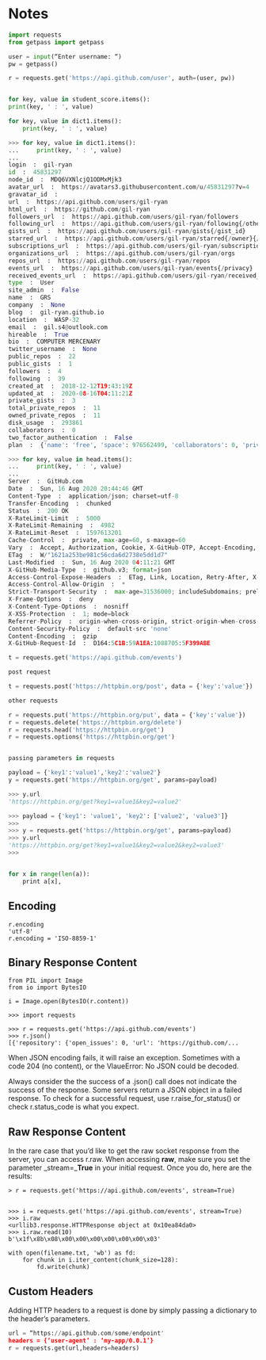 # Notes

```python
import requests
from getpass import getpass

user = input(“Enter username: “) 
pw = getpass()

r = requests.get('https://api.github.com/user', auth=(user, pw))


for key, value in student_score.items():
print(key, ' : ', value)

for key, value in dict1.items():
	print(key, ' : ', value)

>>> for key, value in dict1.items():
...     print(key, ' : ', value)
... 
login  :  gil-ryan
id  :  45831297
node_id  :  MDQ6VXNlcjQ1ODMxMjk3
avatar_url  :  https://avatars3.githubusercontent.com/u/45831297?v=4
gravatar_id  :  
url  :  https://api.github.com/users/gil-ryan
html_url  :  https://github.com/gil-ryan
followers_url  :  https://api.github.com/users/gil-ryan/followers
following_url  :  https://api.github.com/users/gil-ryan/following{/other_user}
gists_url  :  https://api.github.com/users/gil-ryan/gists{/gist_id}
starred_url  :  https://api.github.com/users/gil-ryan/starred{/owner}{/repo}
subscriptions_url  :  https://api.github.com/users/gil-ryan/subscriptions
organizations_url  :  https://api.github.com/users/gil-ryan/orgs
repos_url  :  https://api.github.com/users/gil-ryan/repos
events_url  :  https://api.github.com/users/gil-ryan/events{/privacy}
received_events_url  :  https://api.github.com/users/gil-ryan/received_events
type  :  User
site_admin  :  False
name  :  GRS
company  :  None
blog  :  gil-ryan.github.io
location  :  WASP-32
email  :  gil.s4@outlook.com
hireable  :  True
bio  :  COMPUTER MERCENARY
twitter_username  :  None
public_repos  :  22
public_gists  :  1
followers  :  4
following  :  39
created_at  :  2018-12-12T19:43:19Z
updated_at  :  2020-08-16T04:11:21Z
private_gists  :  3
total_private_repos  :  11
owned_private_repos  :  11
disk_usage  :  293861
collaborators  :  0
two_factor_authentication  :  False
plan  :  {'name': 'free', 'space': 976562499, 'collaborators': 0, 'private_repos': 10000}

>>> for key, value in head.items():
...     print(key, ' : ', value)
... 
Server  :  GitHub.com
Date  :  Sun, 16 Aug 2020 20:44:46 GMT
Content-Type  :  application/json; charset=utf-8
Transfer-Encoding  :  chunked
Status  :  200 OK
X-RateLimit-Limit  :  5000
X-RateLimit-Remaining  :  4982
X-RateLimit-Reset  :  1597613201
Cache-Control  :  private, max-age=60, s-maxage=60
Vary  :  Accept, Authorization, Cookie, X-GitHub-OTP, Accept-Encoding, Accept, X-Requested-With
ETag  :  W/"1621a253be981c56cda6d2738e5dd1d7"
Last-Modified  :  Sun, 16 Aug 2020 04:11:21 GMT
X-GitHub-Media-Type  :  github.v3; format=json
Access-Control-Expose-Headers  :  ETag, Link, Location, Retry-After, X-GitHub-OTP, X-RateLimit-Limit, X-RateLimit-Remaining, X-RateLimit-Reset, X-OAuth-Scopes, X-Accepted-OAuth-Scopes, X-Poll-Interval, X-GitHub-Media-Type, Deprecation, Sunset
Access-Control-Allow-Origin  :  *
Strict-Transport-Security  :  max-age=31536000; includeSubdomains; preload
X-Frame-Options  :  deny
X-Content-Type-Options  :  nosniff
X-XSS-Protection  :  1; mode=block
Referrer-Policy  :  origin-when-cross-origin, strict-origin-when-cross-origin
Content-Security-Policy  :  default-src 'none'
Content-Encoding  :  gzip
X-GitHub-Request-Id  :  D164:5C1B:59A1EA:1088705:5F399ABE

t = requests.get('https://api.github.com/events')

post request

t = requests.post('https://httpbin.org/post', data = {'key':'value'})

other requests

r = requests.put('https://httpbin.org/put', data = {'key':'value'})
r = requests.delete('https://httpbin.org/delete')
r = requests.head('https://httpbin.org/get')
r = requests.options('https://httpbin.org/get')


passing parameters in requests

payload = {'key1':'value1','key2':'value2'}
y = requests.get('https://httpbin.org/get', params=payload)

>>> y.url
'https://httpbin.org/get?key1=value1&key2=value2'

>>> payload = {'key1': 'value1', 'key2': ['value2', 'value3']}
>>> 
>>> y = requests.get('https://httpbin.org/get', params=payload)
>>> y.url
'https://httpbin.org/get?key1=value1&key2=value2&key2=value3'
>>> 


for x in range(len(a)): 
    print a[x], 
```

## Encoding

```
r.encoding
'utf-8'
r.encoding = 'ISO-8859-1'
```

## Binary Response Content

```
from PIL import Image
from io import BytesIO

i = Image.open(BytesIO(r.content))
```

```
>>> import requests

>>> r = requests.get('https://api.github.com/events')
>>> r.json()
[{'repository': {'open_issues': 0, 'url': 'https://github.com/...
```

When JSON encoding fails, it will raise an exception. Sometimes with a code 204 (no content), or the VlaueError: No JSON could be decoded.

Always consider the the success of a .json() call does not indicate the success of the response. Some servers return a JSON object in a failed response. To check for a successful request, use r.raise_for_status() or check r.status_code is what you expect.

## Raw Response Content

In the rare case that you’d like to get the raw socket response from the server, you can access r.raw. When accessing __raw__, make sure you set the parameter _stream=___True__ in your initial request. Once you do, here are the results:

```
> r = requests.get('https://api.github.com/events', stream=True)


>>> i = requests.get('https://api.github.com/events', stream=True)
>>> i.raw
<urllib3.response.HTTPResponse object at 0x10ea84da0>
>>> i.raw.read(10)
b'\x1f\x8b\x08\x00\x00\x00\x00\x00\x00\x03'

with open(filename.txt, 'wb') as fd:
    for chunk in i.iter_content(chunk_size=128):
        fd.write(chunk)
```
## Custom Headers

Adding HTTP headers to a request is done by simply passing a dictionary to the header’s parameters.

```python
url = “https://api.github.com/some/endpoint'
headers = {‘user-agent’ : ‘my-app/0.0.1’}
r = requests.get(url,headers=headers)
```
